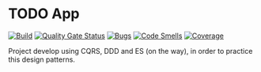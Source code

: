 # TODO App

[![Build](https://travis-ci.org/alexon1234/NETCORE_Test.svg?branch=master)](https://travis-ci.org/alexon1234/NETCORE_Test.svg?branch=master)
[![Quality Gate Status](https://sonarcloud.io/api/project_badges/measure?project=NETCORE_Test&metric=alert_status)](https://sonarcloud.io/dashboard?id=NETCORE_Test)
[![Bugs](https://sonarcloud.io/api/project_badges/measure?project=NETCORE_Test&metric=bugs)](https://sonarcloud.io/dashboard?id=NETCORE_Test)
[![Code Smells](https://sonarcloud.io/api/project_badges/measure?project=NETCORE_Test&metric=code_smells)](https://sonarcloud.io/dashboard?id=NETCORE_Test)
[![Coverage](https://sonarcloud.io/api/project_badges/measure?project=NETCORE_Test&metric=coverage)](https://sonarcloud.io/dashboard?id=NETCORE_Test)

Project develop using CQRS, DDD and ES (on the way), in order to practice this design patterns.

